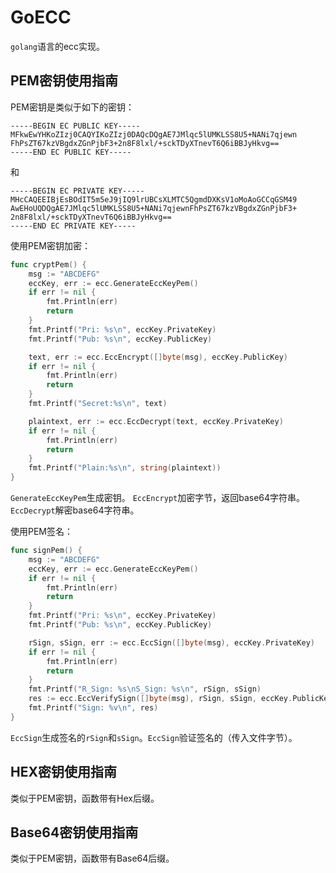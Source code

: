 # GoECC
`golang`语言的ecc实现。

## PEM密钥使用指南
PEM密钥是类似于如下的密钥：
```
-----BEGIN EC PUBLIC KEY-----
MFkwEwYHKoZIzj0CAQYIKoZIzj0DAQcDQgAE7JMlqc5lUMKLSS8U5+NANi7qjewn
FhPsZT67kzVBgdxZGnPjbF3+2n8F8lxl/+sckTDyXTnevT6Q6iBBJyHkvg==
-----END EC PUBLIC KEY-----
```
和
```
-----BEGIN EC PRIVATE KEY-----
MHcCAQEEIBjEsBOdIT5m5eJ9jIQ9lrUBCsXLMTC5QgmdDXKsV1oMoAoGCCqGSM49
AwEHoUQDQgAE7JMlqc5lUMKLSS8U5+NANi7qjewnFhPsZT67kzVBgdxZGnPjbF3+
2n8F8lxl/+sckTDyXTnevT6Q6iBBJyHkvg==
-----END EC PRIVATE KEY-----
```

使用PEM密钥加密：
```go
func cryptPem() {
	msg := "ABCDEFG"
	eccKey, err := ecc.GenerateEccKeyPem()
	if err != nil {
		fmt.Println(err)
		return
	}
	fmt.Printf("Pri: %s\n", eccKey.PrivateKey)
	fmt.Printf("Pub: %s\n", eccKey.PublicKey)

    text, err := ecc.EccEncrypt([]byte(msg), eccKey.PublicKey)
	if err != nil {
		fmt.Println(err)
		return
	}
	fmt.Printf("Secret:%s\n", text)

	plaintext, err := ecc.EccDecrypt(text, eccKey.PrivateKey)
	if err != nil {
		fmt.Println(err)
		return
	}
	fmt.Printf("Plain:%s\n", string(plaintext))
}
```
`GenerateEccKeyPem`生成密钥。
`EccEncrypt`加密字节，返回base64字符串。
`EccDecrypt`解密base64字符串。

使用PEM签名：
```go
func signPem() {
	msg := "ABCDEFG"
	eccKey, err := ecc.GenerateEccKeyPem()
	if err != nil {
		fmt.Println(err)
		return
	}
	fmt.Printf("Pri: %s\n", eccKey.PrivateKey)
	fmt.Printf("Pub: %s\n", eccKey.PublicKey)

	rSign, sSign, err := ecc.EccSign([]byte(msg), eccKey.PrivateKey)
	if err != nil {
		fmt.Println(err)
		return
	}
	fmt.Printf("R_Sign: %s\nS_Sign: %s\n", rSign, sSign)
	res := ecc.EccVerifySign([]byte(msg), rSign, sSign, eccKey.PublicKey)
	fmt.Printf("Sign: %v\n", res)
}
```
`EccSign`生成签名的`rSign`和`sSign`。`EccSign`验证签名的（传入文件字节）。

## HEX密钥使用指南
类似于PEM密钥，函数带有Hex后缀。

## Base64密钥使用指南
类似于PEM密钥，函数带有Base64后缀。
